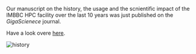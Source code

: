 <!-- ---
title: An IMBBC HPC facily manuscript got published
author: Haris Z
layout: post
--- -->

Our manuscript on the history, the usage and the scnientific impact of the IMBBC HPC facility 
over the last 10 years was just published on the *GigaScienece* journal. 

Have a look overe [here](https://doi.org/10.1093/gigascience/giab053).

![history]("/../assets/images/giab053fig1.jpeg")


